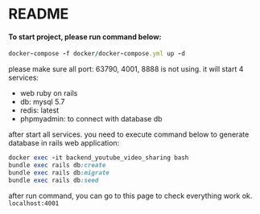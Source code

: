 # README

#### To start project, please run command below:

```ruby
docker-compose -f docker/docker-compose.yml up -d
```

please make sure all port: 63790, 4001, 8888 is not using. it will start 4 services:

- web ruby on rails
- db: mysql 5.7
- redis: latest
- phpmyadmin: to connect with database db

after start all services. you need to execute command below to generate database in rails web application:

```ruby
docker exec -it backend_youtube_video_sharing bash
bundle exec rails db:create
bundle exec rails db:migrate
bundle exec rails db:seed
```

after run command, you can go to this page to check everything work ok. `localhost:4001`

